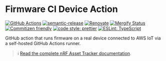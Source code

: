 # Firmware CI Device Action

[![GitHub Actions](https://github.com/NordicSemiconductor/cloud-aws-firmware-ci-device-action/workflows/Test%20and%20Release/badge.svg)](https://github.com/NordicSemiconductor/cloud-aws-firmware-ci-device-action/actions)
[![semantic-release](https://img.shields.io/badge/%20%20%F0%9F%93%A6%F0%9F%9A%80-semantic--release-e10079.svg)](https://github.com/semantic-release/semantic-release)
[![Renovate](https://img.shields.io/badge/renovate-enabled-brightgreen.svg)](https://renovatebot.com)
[![Mergify Status](https://img.shields.io/endpoint.svg?url=https://api.mergify.com/v1/badges/NordicSemiconductor/cloud-aws-firmware-ci-device-action)](https://mergify.io)
[![Commitizen friendly](https://img.shields.io/badge/commitizen-friendly-brightgreen.svg)](http://commitizen.github.io/cz-cli/)
[![code style: prettier](https://img.shields.io/badge/code_style-prettier-ff69b4.svg)](https://github.com/prettier/prettier/)
[![ESLint: TypeScript](https://img.shields.io/badge/ESLint-TypeScript-blue.svg)](https://github.com/typescript-eslint/typescript-eslint)

GitHub action that runs firmware on a real device connected to AWS IoT via a
self-hosted GitHub Actions runner.

> :information_source:
> [Read the complete nRF Asset Tracker documentation](https://nordicsemiconductor.github.io/asset-tracker-cloud-docs/).
